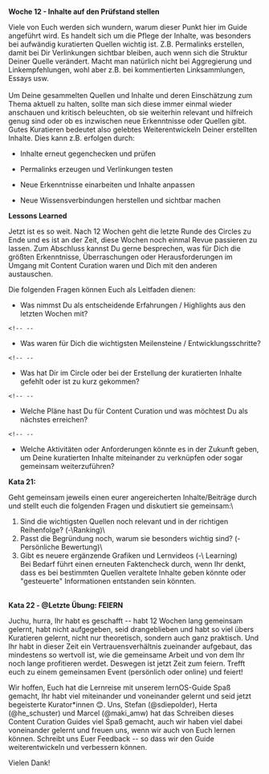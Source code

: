 **Woche 12 - Inhalte auf den Prüfstand stellen**

 Viele von Euch werden sich wundern, warum dieser Punkt hier im Guide
 angeführt wird. Es handelt sich um die Pflege der Inhalte, was
 besonders bei aufwändig kuratierten Quellen wichtig ist. Z.B.
 Permalinks erstellen, damit bei Dir Verlinkungen sichtbar bleiben,
 auch wenn sich die Struktur Deiner Quelle verändert. Macht man
 natürlich nicht bei Aggregierung und Linkempfehlungen, wohl aber z.B.
 bei kommentierten Linksammlungen, Essays usw.\
 \
 Um Deine gesammelten Quellen und Inhalte und deren Einschätzung zum
 Thema aktuell zu halten, sollte man sich diese immer einmal wieder
 anschauen und kritisch beleuchten, ob sie weiterhin relevant und
 hilfreich genug sind oder ob es inzwischen neue Erkenntnisse oder
 Quellen gibt. Gutes Kuratieren bedeutet also gelebtes Weiterentwickeln
 Deiner erstellten Inhalte. Dies kann z.B. erfolgen durch:

-   Inhalte erneut gegenchecken und prüfen

-   Permalinks erzeugen und Verlinkungen testen

-   Neue Erkenntnisse einarbeiten und Inhalte anpassen

-   Neue Wissensverbindungen herstellen und sichtbar machen 

**Lessons Learned**

 Jetzt ist es so weit. Nach 12 Wochen geht die letzte Runde des Circles
 zu Ende und es ist an der Zeit, diese Wochen noch einmal Revue
 passieren zu lassen. Zum Abschluss kannst Du gerne besprechen, was für
 Dich die größten Erkenntnisse, Überraschungen oder Herausforderungen
 im Umgang mit Content Curation waren und Dich mit den anderen
 austauschen.

 Die folgenden Fragen können Euch als Leitfaden dienen:

-   Was nimmst Du als entscheidende Erfahrungen / Highlights aus den
    letzten Wochen mit?

```{=html}
<!-- --
```
-   Was waren für Dich die wichtigsten Meilensteine /
    Entwicklungsschritte?

```{=html}
<!-- --
```
-   Was hat Dir im Circle oder bei der Erstellung der kuratierten
    Inhalte gefehlt oder ist zu kurz gekommen?

```{=html}
<!-- --
```
-   Welche Pläne hast Du für Content Curation und was möchtest Du als
    nächstes erreichen?

```{=html}
<!-- --
```
-   Welche Aktivitäten oder Anforderungen könnte es in der Zukunft
    geben, um Deine kuratierten Inhalte miteinander zu verknüpfen oder
    sogar gemeinsam weiterzuführen?

**Kata 21:**

Geht gemeinsam jeweils einen eurer angereicherten Inhalte/Beiträge durch
und stellt euch die folgenden Fragen und diskutiert sie gemeinsam:\
1. Sind die wichtigsten Quellen noch relevant und in der richtigen
Reihenfolge? (-\Ranking)\
2. Passt die Begründung noch, warum sie besonders wichtig sind? (-\
Persönliche Bewertung)\
3. Gibt es neuere ergänzende Grafiken und Lernvideos (-\ Learning)\
Bei Bedarf führt einen erneuten Faktencheck durch, wenn Ihr denkt, dass
es bei bestimmten Quellen veraltete Inhalte geben könnte oder
\"gesteuerte\" Informationen entstanden sein könnten.\
 

**Kata 22 - \@Letzte Übung: FEIERN**

Juchu, hurra, Ihr habt es geschafft -- habt 12 Wochen lang gemeinsam
gelernt, habt nicht aufgegeben, seid drangeblieben und habt so viel
übers Kuratieren gelernt, nicht nur theoretisch, sondern auch ganz
praktisch. Und Ihr habt in dieser Zeit ein Vertrauensverhältnis
zueinander aufgebaut, das mindestens so wertvoll ist, wie die gemeinsame
Arbeit und von dem Ihr noch lange profitieren werdet. Deswegen ist jetzt
Zeit zum feiern. Trefft euch zu einem gemeinsamen Event (persönlich oder
online) und feiert!  

Wir hoffen, Euch hat die Lernreise mit unserem lernOS-Guide Spaß
gemacht, Ihr habt viel miteinander und voneinander gelernt und seid
jetzt begeisterte Kurator\*innen 😊. Uns, Stefan (@sdiepolder), Herta
(@he_schuster) und Marcel (@maki_amw) hat das Schreiben dieses Content
Curation Guides viel Spaß gemacht, auch wir haben viel dabei voneinander
gelernt und freuen uns, wenn wir auch von Euch lernen können. Schreibt
uns Euer Feedback -- so dass wir den Guide weiterentwickeln und
verbessern können.

Vielen Dank!
